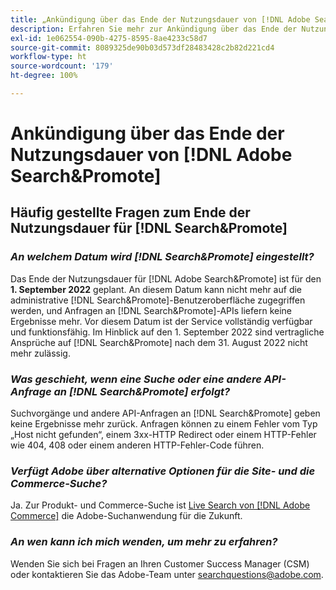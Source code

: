 ```yaml
---
title: „Ankündigung über das Ende der Nutzungsdauer von [!DNL Adobe Search&Promote]“
description: Erfahren Sie mehr zur Ankündigung über das Ende der Nutzungsdauer von  [!DNL Adobe Search&Promote] .
exl-id: 1e062554-090b-4275-8595-8ae4233c58d7
source-git-commit: 8089325de90b03d573df28483428c2b82d221cd4
workflow-type: ht
source-wordcount: '179'
ht-degree: 100%

---
```


# Ankündigung über das Ende der Nutzungsdauer von [!DNL Adobe Search&Promote]

## Häufig gestellte Fragen zum Ende der Nutzungsdauer für [!DNL Search&Promote]

### **_An welchem Datum wird [!DNL Search&Promote] eingestellt?_**

Das Ende der Nutzungsdauer für [!DNL Adobe Search&Promote] ist für den **1. September 2022** geplant. An diesem Datum kann nicht mehr auf die administrative [!DNL Search&Promote]-Benutzeroberfläche zugegriffen werden, und Anfragen an [!DNL Search&Promote]-APIs liefern keine Ergebnisse mehr. Vor diesem Datum ist der Service vollständig verfügbar und funktionsfähig. Im Hinblick auf den 1. September 2022 sind vertragliche Ansprüche auf [!DNL Search&Promote] nach dem 31. August 2022 nicht mehr zulässig.

### **_Was geschieht, wenn eine Suche oder eine andere API-Anfrage an [!DNL Search&Promote] erfolgt?_**

Suchvorgänge und andere API-Anfragen an [!DNL Search&Promote] geben keine Ergebnisse mehr zurück. Anfragen können zu einem Fehler vom Typ „Host nicht gefunden“, einem 3xx-HTTP Redirect oder einem HTTP-Fehler wie 404, 408 oder einem anderen HTTP-Fehler-Code führen.

### **_Verfügt Adobe über alternative Optionen für die Site- und die Commerce-Suche?_**

Ja. Zur Produkt- und Commerce-Suche ist [Live Search von [!DNL Adobe Commerce]](https://devdocs.magento.com/live-search/overview.html) die Adobe-Suchanwendung für die Zukunft.

<!-- ### **_Can Adobe recommend any frameworks or platforms that offer features similar to Search&Promote?_**

  Yes. If the Search&Promote feature is critical to your marketing strategy, consider the many open-source frameworks that exist to power search, including [Apache Solr](https://solr.apache.org/) and [Elastic Free and Open](https://www.elastic.co/about/free-and-open).  

  Also, both [AWS](https://aws.amazon.com/cloudsearch/) and [Microsoft&reg; Azure](https://azure.microsoft.com/en-us/services/search/) provide cloud-native search capabilities on their respective cloud platforms. You can integrate both options into Adobe Experience Manager Sites to power site search and more. -->

### **_An wen kann ich mich wenden, um mehr zu erfahren?_**

Wenden Sie sich bei Fragen an Ihren Customer Success Manager (CSM) oder kontaktieren Sie das Adobe-Team unter [searchquestions@adobe.com](mailto:searchquestions@adobe.com).
